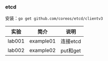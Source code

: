 ### etcd
安装：`go get github.com/coreos/etcd/clientv3`

|实验|简介|说明|
|---|---|---|
|lab001|example01|连接etcd|
|lab002|example02|put和get|